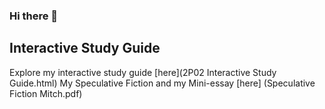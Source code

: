 ### Hi there 👋

<!--
**mitchepie/mitchepie** is a ✨ _special_ ✨ repository because its `README.md` (this file) appears on your GitHub profile.

Here are some ideas to get you started:

- 🔭 I’m currently working on ...
- 🌱 I’m currently learning ...
- 👯 I’m looking to collaborate on ...
- 🤔 I’m looking for help with ...
- 💬 Ask me about ...
- 📫 How to reach me: ...
- 😄 Pronouns: ...
- ⚡ Fun fact: ...
-->

## Interactive Study Guide
Explore my interactive study guide [here](2P02 Interactive Study Guide.html)
My Speculative Fiction and my Mini-essay [here] (Speculative Fiction Mitch.pdf)


